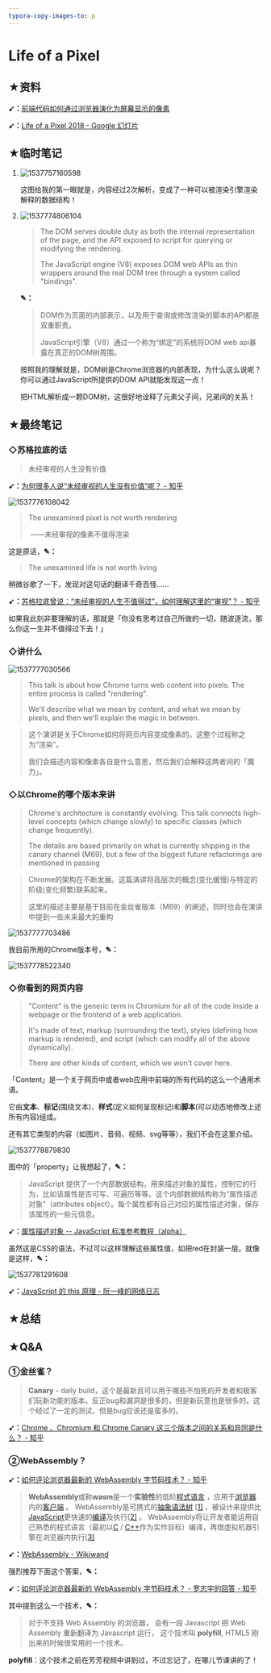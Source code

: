 ```yaml
---
typora-copy-images-to: p
---
```


# Life of a Pixel

## ★资料

**➹：**[前端代码如何通过浏览器演化为屏幕显示的像素](https://zhuanlan.zhihu.com/p/44737615)

**➹：**[Life of a Pixel 2018 - Google 幻灯片](https://docs.google.com/presentation/d/1boPxbgNrTU0ddsc144rcXayGA_WF53k96imRH8Mp34Y/edit#slide=id.p)

## ★临时笔记

1. ![1537757160598](p/1537757160598.png)

   这图给我的第一眼就是，内容经过2次解析，变成了一种可以被渲染引擎渲染解释的数据结构！

2. ![1537774806104](p/1537774806104.png)

   > The DOM serves double duty as both the internal representation of the page, and the API exposed to script for querying or modifying the rendering.
   >
   > The JavaScript engine (V8) exposes DOM web APIs as thin wrappers around the real DOM tree through a system called "bindings".

   **✎：**

   > DOM作为页面的内部表示，以及用于查询或修改渲染的脚本的API都是双重职责。
   >
   > JavaScript引擎（V8）通过一个称为“绑定”的系统将DOM web api暴露在真正的DOM树周围。

   按照我的理解就是，DOM树是Chrome浏览器的内部表现，为什么这么说呢？你可以通过JavaScript所提供的DOM API就能发现这一点！

   把HTML解析成一颗DOM树，这很好地诠释了元素父子间，兄弟间的关系！

## ★最终笔记

### ◇苏格拉底的话

> 未经审视的人生没有价值

**➹：**[为何很多人说“未经审视的人生没有价值”呢？ - 知乎](https://www.zhihu.com/question/19951844)

![1537776108042](p/1537776108042.png)

> The unexamined pixel is not worth rendering
>
> ​	——未经审视的像素不值得渲染

这是原话，**✎：**

> The unexamined life is not worth living

稍微谷歌了一下，发现对这句话的翻译千奇百怪……

**➹：**[苏格拉底曾说：“未经审视的人生不值得过”，如何理解这里的“审视”？ - 知乎](https://www.zhihu.com/question/270551757)

如果我此刻非要理解的话，那就是「你没有思考过自己所做的一切，随波逐流，那么你这一生并不值得过下去！」

### ◇讲什么

![1537777030566](p/1537777030566.png)

> This talk is about how Chrome turns web content into pixels.  The entire process is called "rendering".
>
> We'll describe what we mean by content, and what we mean by pixels, and then we'll explain the magic in between.

> 这个演讲是关于Chrome如何将网页内容变成像素的。这整个过程称之为“渲染”。
>
> 我们会描述内容和像素各自是什么意思，然后我们会解释这两者间的「魔力」。

### ◇以Chrome的哪个版本来讲

> Chrome's architecture is constantly evolving.  This talk connects high-level concepts (which change slowly) to specific classes (which change frequently).
>
> The details are based primarily on what is currently shipping in the canary channel (M69), but a few of the biggest future refactorings are mentioned in passing

> Chrome的架构在不断发展。这篇演讲将高层次的概念(变化缓慢)与特定的阶级(变化频繁)联系起来。
>
> 这里的描述主要是基于目前在金丝雀版本（M69）的阐述，同时也会在演讲中提到一些未来最大的重构



![1537777703486](p/1537777703486.png)

我目前所用的Chrome版本号，**✎：**

![1537778522340](p/1537778522340.png)



### ◇你看到的网页内容

> "Content" is the generic term in Chromium for all of the code inside a webpage or the frontend of a web application.
>
> It's made of text, markup (surrounding the text), styles (defining how markup is rendered), and script (which can modify all of the above dynamically).
>
> There are other kinds of content, which we won't cover here.

「Content」是一个关于网页中或者web应用中前端的所有代码的这么一个通用术语。

它由**文本**、**标记**(围绕文本)、**样式**(定义如何呈现标记)和**脚本**(可以动态地修改上述所有内容)组成。

还有其它类型的内容（如图片、音频、视频、svg等等），我们不会在这里介绍。

![1537778879830](p/1537778879830.png)

图中的「property」让我想起了，**✎：**

> JavaScript 提供了一个内部数据结构，用来描述对象的属性，控制它的行为，比如该属性是否可写、可遍历等等。这个内部数据结构称为“属性描述对象”（attributes object）。每个属性都有自己对应的属性描述对象，保存该属性的一些元信息。

**➹：**[属性描述对象 -- JavaScript 标准参考教程（alpha）](https://javascript.ruanyifeng.com/stdlib/attributes.html)

虽然这是CSS的语法，不过可以这样理解这些属性值，如把red在封装一层。就像是这样，**✎：**

![1537781291608](p/1537781291608.png)

**➹：**[JavaScript 的 this 原理 - 阮一峰的网络日志](http://www.ruanyifeng.com/blog/2018/06/javascript-this.html)





## ★总结

## ★Q&A

### ①金丝雀？

> **Canary** - daily build，这个是最新且可以用于哪些不怕死的开发者和极客们玩新功能的版本。反正bug和漏洞是很多的，但是新玩意也是很多的。这个经过了一定的测试，但是bug应该还是蛮多的。

**➹：**[Chrome 、Chromium 和 Chrome Canary 这三个版本之间的关系和异同是什么？ - 知乎](https://www.zhihu.com/question/19795356)

### ②WebAssembly？

**➹：**[如何评论浏览器最新的 WebAssembly 字节码技术？ - 知乎](https://www.zhihu.com/question/31415286)

> **WebAssembly**或称**wasm**是一个**实验性**的低阶[程式语言](https://translate.googleusercontent.com/translate_c?depth=1&hl=zh-CN&prev=search&rurl=translate.google.com&sl=zh-TW&sp=nmt4&u=https://zh.wikipedia.org/wiki/%25E7%25A8%258B%25E5%25BC%258F%25E8%25AA%259E%25E8%25A8%2580&xid=17259,15700021,15700124,15700149,15700186,15700191,15700201,15700214&usg=ALkJrhgxwslHV6pmqZaajXsjYf9QAmHa7g) ，应用于[浏览器](https://translate.googleusercontent.com/translate_c?depth=1&hl=zh-CN&prev=search&rurl=translate.google.com&sl=zh-TW&sp=nmt4&u=https://zh.wikipedia.org/wiki/%25E7%2580%258F%25E8%25A6%25BD%25E5%2599%25A8&xid=17259,15700021,15700124,15700149,15700186,15700191,15700201,15700214&usg=ALkJrhjrDryXaSCDwFkYgX49ARM442G19w)内的[客户端](https://translate.googleusercontent.com/translate_c?depth=1&hl=zh-CN&prev=search&rurl=translate.google.com&sl=zh-TW&sp=nmt4&u=https://zh.wikipedia.org/wiki/%25E5%25AE%25A2%25E6%2588%25B6%25E7%25AB%25AF&xid=17259,15700021,15700124,15700149,15700186,15700191,15700201,15700214&usg=ALkJrhhk_8HV2AubcdyBYromseRHeog9JA) 。 WebAssembly是可携式的[抽象语法树](https://translate.googleusercontent.com/translate_c?depth=1&hl=zh-CN&prev=search&rurl=translate.google.com&sl=zh-TW&sp=nmt4&u=https://zh.wikipedia.org/wiki/%25E6%258A%25BD%25E8%25B1%25A1%25E8%25AA%259E%25E6%25B3%2595%25E6%25A8%25B9&xid=17259,15700021,15700124,15700149,15700186,15700191,15700201,15700214&usg=ALkJrhhDo4BxElwXGVx9RigGjZoX4r1WTQ) [[1\]](https://translate.googleusercontent.com/translate_c?depth=1&hl=zh-CN&prev=search&rurl=translate.google.com&sl=zh-TW&sp=nmt4&u=https://zh.wikipedia.org/zh/WebAssembly&xid=17259,15700021,15700124,15700149,15700186,15700191,15700201,15700214&usg=ALkJrhhVaoPDLMCV9ai8w6VwZGKGbD5D5Q#cite_note-1) ，被设计来提供比[JavaScript](https://translate.googleusercontent.com/translate_c?depth=1&hl=zh-CN&prev=search&rurl=translate.google.com&sl=zh-TW&sp=nmt4&u=https://zh.wikipedia.org/wiki/JavaScript&xid=17259,15700021,15700124,15700149,15700186,15700191,15700201,15700214&usg=ALkJrhhMwraKCw5MpGHKkkGEG5DzqNFLsA)更快速的[编译](https://translate.googleusercontent.com/translate_c?depth=1&hl=zh-CN&prev=search&rurl=translate.google.com&sl=zh-TW&sp=nmt4&u=https://zh.wikipedia.org/wiki/%25E7%25BC%2596%25E8%25AF%2591&xid=17259,15700021,15700124,15700149,15700186,15700191,15700201,15700214&usg=ALkJrhj8TxjXHD8i6VODkx4nI5RLeO4NQQ)及执行[[2\]](https://translate.googleusercontent.com/translate_c?depth=1&hl=zh-CN&prev=search&rurl=translate.google.com&sl=zh-TW&sp=nmt4&u=https://zh.wikipedia.org/zh/WebAssembly&xid=17259,15700021,15700124,15700149,15700186,15700191,15700201,15700214&usg=ALkJrhhVaoPDLMCV9ai8w6VwZGKGbD5D5Q#cite_note-github.com-2) 。 WebAssembly将让开发者能运用自己熟悉的程式语言（最初以[C](https://translate.googleusercontent.com/translate_c?depth=1&hl=zh-CN&prev=search&rurl=translate.google.com&sl=zh-TW&sp=nmt4&u=https://zh.wikipedia.org/wiki/C%25E8%25AA%259E%25E8%25A8%2580&xid=17259,15700021,15700124,15700149,15700186,15700191,15700201,15700214&usg=ALkJrhhd3i1T1PcNq_DnbSyA_BdvjJUSfg) / [C++](https://translate.googleusercontent.com/translate_c?depth=1&hl=zh-CN&prev=search&rurl=translate.google.com&sl=zh-TW&sp=nmt4&u=https://zh.wikipedia.org/wiki/C%252B%252B&xid=17259,15700021,15700124,15700149,15700186,15700191,15700201,15700214&usg=ALkJrhi7SFShK4GtqcLyG7xuk4MfLk0D7Q)作为实作目标）编译，再借虚拟机器引擎在浏览器内执行[[3\]](https://translate.googleusercontent.com/translate_c?depth=1&hl=zh-CN&prev=search&rurl=translate.google.com&sl=zh-TW&sp=nmt4&u=https://zh.wikipedia.org/zh/WebAssembly&xid=17259,15700021,15700124,15700149,15700186,15700191,15700201,15700214&usg=ALkJrhhVaoPDLMCV9ai8w6VwZGKGbD5D5Q#cite_note-3) 

**➹：**[WebAssembly - Wikiwand](https://www.wikiwand.com/zh/WebAssembly)

强烈推荐下面这个答案，**✎：**

**➹：**[如何评论浏览器最新的 WebAssembly 字节码技术？ - 罗志宇的回答 - 知乎](https://www.zhihu.com/question/31415286/answer/58022648)

其中提到这么一个技术，**✎：**

> 对于不支持 Web Assembly 的浏览器， 会有一段 Javascript 把 Web Assembly 重新翻译为 Javascript 运行， 这个技术叫 **polyfill**, HTML5 刚出来的时候很常用的一个技术。

**polyfill**：这个技术之前在芳芳视频中讲到过，不过忘记了，在哪儿节课讲的了！



